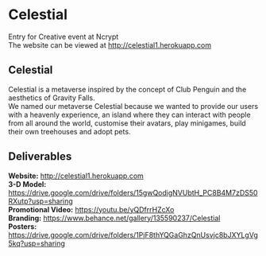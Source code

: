 # Celestial

Entry for Creative event at Ncrypt <br>
The website can be viewed at <http://celestial1.herokuapp.com>

## Celestial

Celestial is a metaverse inspired by the concept of Club Penguin and the aesthetics of Gravity Falls. <br>
We named our metaverse Celestial because we wanted to provide our users with a heavenly experience, an island where they can interact with people from all around the world, customise their avatars, play minigames, build their own treehouses and adopt pets.

## Deliverables 

**Website:** <http://celestial1.herokuapp.com> <br>
**3-D Model:** <https://drive.google.com/drive/folders/15gwQodigNVUbtH_PC8B4M7zDS50RXutp?usp=sharing> <br>
**Promotional Video:** <https://youtu.be/yQDfrrHZcXo> <br>
**Branding:** <https://www.behance.net/gallery/135590237/Celestial> <br>
**Posters:** <https://drive.google.com/drive/folders/1PjF8thYQGaGhzQnUsvjc8bJXYLgVg5kq?usp=sharing>
